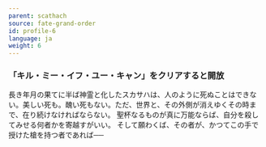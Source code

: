 ```yaml
---
parent: scathach
source: fate-grand-order
id: profile-6
language: ja
weight: 6
---
```


### 「キル・ミー・イフ・ユー・キャン」をクリアすると開放

長き年月の果てに半ば神霊と化したスカサハは、人のように死ぬことはできない。美しい死も。醜い死もない。ただ、世界と、その外側が消えゆくその時まで、在り続けなければならない。
聖杯なるものが真に万能ならば、自分を殺してみせる何者かを寄越すがいい。
そして願わくば、その者が、かつてこの手で授けた槍を持つ者であれば──
